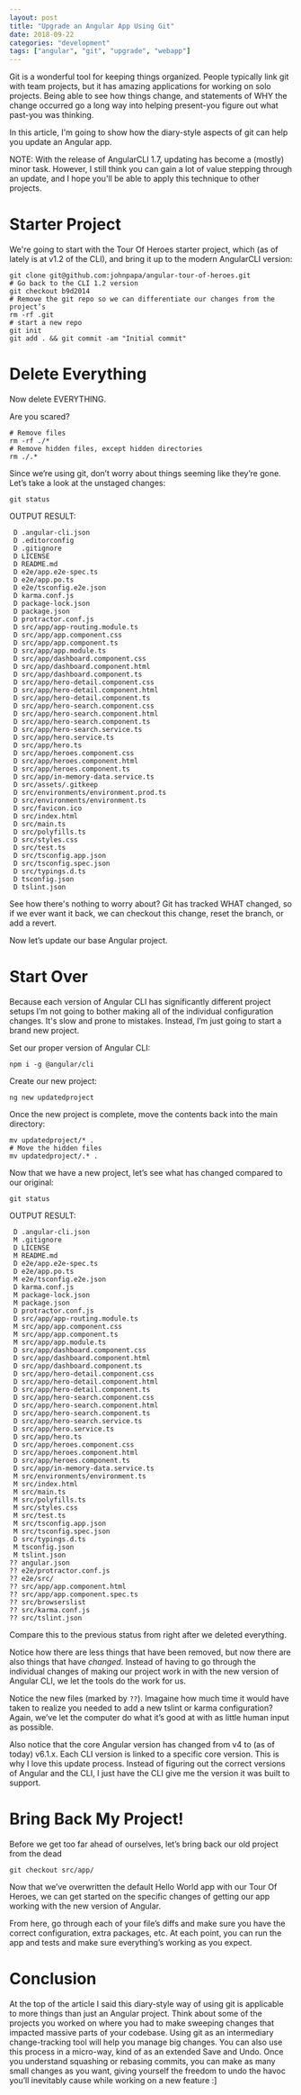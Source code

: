 ```yaml
---
layout: post
title: "Upgrade an Angular App Using Git"
date: 2018-09-22
categories: "development"
tags: ["angular", "git", "upgrade", "webapp"]
---
```


Git is a wonderful tool for keeping things organized. People typically link git with team projects, but it has amazing applications for working on solo projects. Being able to see how things change, and statements of WHY the change occurred go a long way into helping present-you figure out what past-you was thinking.

In this article, I'm going to show how the diary-style aspects of git can help you update an Angular app.

NOTE: With the release of AngularCLI 1.7, updating has become a (mostly) minor task. However, I still think you can gain a lot of value stepping through an update, and I hope you'll be able to apply this technique to other projects.

# Starter Project

We're going to start with the Tour Of Heroes starter project, which (as of lately is at v1.2 of the CLI), and bring it up to the modern AngularCLI version:

```
git clone git@github.com:johnpapa/angular-tour-of-heroes.git
# Go back to the CLI 1.2 version
git checkout b9d2014
# Remove the git repo so we can differentiate our changes from the project’s
rm -rf .git
# start a new repo
git init
git add . && git commit -am "Initial commit"
```

# Delete Everything

Now delete EVERYTHING. 

Are you scared?

```
# Remove files
rm -rf ./*
# Remove hidden files, except hidden directories
rm ./.*
```


Since we’re using git, don’t worry about things seeming like they’re gone. Let’s take a look at the unstaged changes:

```
git status
```

OUTPUT RESULT:
```
 D .angular-cli.json
 D .editorconfig
 D .gitignore
 D LICENSE
 D README.md
 D e2e/app.e2e-spec.ts
 D e2e/app.po.ts
 D e2e/tsconfig.e2e.json
 D karma.conf.js
 D package-lock.json
 D package.json
 D protractor.conf.js
 D src/app/app-routing.module.ts
 D src/app/app.component.css
 D src/app/app.component.ts
 D src/app/app.module.ts
 D src/app/dashboard.component.css
 D src/app/dashboard.component.html
 D src/app/dashboard.component.ts
 D src/app/hero-detail.component.css
 D src/app/hero-detail.component.html
 D src/app/hero-detail.component.ts
 D src/app/hero-search.component.css
 D src/app/hero-search.component.html
 D src/app/hero-search.component.ts
 D src/app/hero-search.service.ts
 D src/app/hero.service.ts
 D src/app/hero.ts
 D src/app/heroes.component.css
 D src/app/heroes.component.html
 D src/app/heroes.component.ts
 D src/app/in-memory-data.service.ts
 D src/assets/.gitkeep
 D src/environments/environment.prod.ts
 D src/environments/environment.ts
 D src/favicon.ico
 D src/index.html
 D src/main.ts
 D src/polyfills.ts
 D src/styles.css
 D src/test.ts
 D src/tsconfig.app.json
 D src/tsconfig.spec.json
 D src/typings.d.ts
 D tsconfig.json
 D tslint.json
```

See how there's nothing to worry about? Git has tracked WHAT changed, so if we ever want it back, we can checkout this change, reset the branch, or add a revert.

Now let’s update our base Angular project.

# Start Over

Because each version of Angular CLI has significantly different project setups I’m not going to bother making all of the individual configuration changes. It's slow and prone to mistakes. Instead, I’m just going to start a brand new project.

Set our proper version of Angular CLI:

```
npm i -g @angular/cli
```

Create our new project:

```
ng new updatedproject
```

Once the new project is complete, move the contents back into the main directory:

```
mv updatedproject/* .
# Move the hidden files
mv updatedproject/.* .
```

Now that we have a new project, let’s see what has changed compared to our original:

```
git status
```

OUTPUT RESULT:
```
 D .angular-cli.json
 M .gitignore
 D LICENSE
 M README.md
 D e2e/app.e2e-spec.ts
 D e2e/app.po.ts
 M e2e/tsconfig.e2e.json
 D karma.conf.js
 M package-lock.json
 M package.json
 D protractor.conf.js
 D src/app/app-routing.module.ts
 M src/app/app.component.css
 M src/app/app.component.ts
 M src/app/app.module.ts
 D src/app/dashboard.component.css
 D src/app/dashboard.component.html
 D src/app/dashboard.component.ts
 D src/app/hero-detail.component.css
 D src/app/hero-detail.component.html
 D src/app/hero-detail.component.ts
 D src/app/hero-search.component.css
 D src/app/hero-search.component.html
 D src/app/hero-search.component.ts
 D src/app/hero-search.service.ts
 D src/app/hero.service.ts
 D src/app/hero.ts
 D src/app/heroes.component.css
 D src/app/heroes.component.html
 D src/app/heroes.component.ts
 D src/app/in-memory-data.service.ts
 M src/environments/environment.ts
 M src/index.html
 M src/main.ts
 M src/polyfills.ts
 M src/styles.css
 M src/test.ts
 M src/tsconfig.app.json
 M src/tsconfig.spec.json
 D src/typings.d.ts
 M tsconfig.json
 M tslint.json
?? angular.json
?? e2e/protractor.conf.js
?? e2e/src/
?? src/app/app.component.html
?? src/app/app.component.spec.ts
?? src/browserslist
?? src/karma.conf.js
?? src/tslint.json
```

Compare this to the previous status from right after we deleted everything.

Notice how there are less things that have been removed, but now there are also things that have _changed_. Instead of having to go through the individual changes of making our project work in with the new version of Angular CLI, we let the tools do the work for us.

Notice the new files (marked by `??`). Imagaine how much time it would have taken to realize you needed to add a new tslint or karma configuration? Again, we’ve let the computer do what it’s good at with as little human input as possible.

Also notice that the core Angular version has changed from v4 to (as of today) v6.1.x. Each CLI version is linked to a specific core version. This is why I love this update process. Instead of figuring out the correct versions of Angular and the CLI, I just have the CLI give me the version it was built to support.

# Bring Back My Project!

Before we get too far ahead of ourselves, let’s bring back our old project from the dead

```
git checkout src/app/
```

Now that we’ve overwritten the default Hello World app with our Tour Of Heroes, we can get started on the specific changes of getting our app working with the new version of Angular.

From here, go through each of your file’s diffs and make sure you have the correct configuration, extra packages, etc. At each point, you can run the app and tests and make sure everything’s working as you expect.

# Conclusion

At the top of the article I said this diary-style way of using git is applicable to more things than just an Angular project. Think about some of the projects you worked on where you had to make sweeping changes that impacted massive parts of your codebase. Using git as an intermediary change-tracking tool will help you manage big changes. You can also use this process in a micro-way, kind of as an extended Save and Undo. Once you understand squashing or rebasing commits, you can make as many small changes as you want, giving yourself the freedom to undo the havoc you’ll inevitably cause while working on a new feature :]

